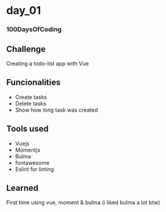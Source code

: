 # day_01
### 100DaysOfCoding

## Challenge

Creating a todo-list app with Vue

## Funcionalities

* Create tasks
* Delete tasks
* Show how long task was created 

## Tools used

* Vuejs
* Momentjs
* Bulma
* fontawesome
* Eslint for linting

## Learned

First time using vue, moment & bulma (i liked bulma a lot btw)
